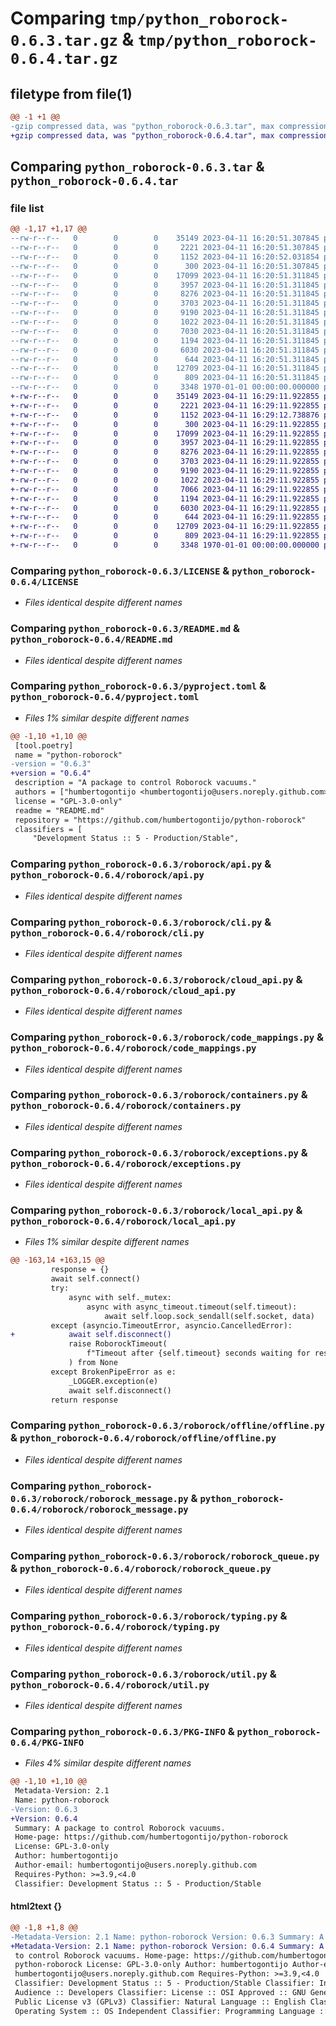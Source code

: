 # Comparing `tmp/python_roborock-0.6.3.tar.gz` & `tmp/python_roborock-0.6.4.tar.gz`

## filetype from file(1)

```diff
@@ -1 +1 @@
-gzip compressed data, was "python_roborock-0.6.3.tar", max compression
+gzip compressed data, was "python_roborock-0.6.4.tar", max compression
```

## Comparing `python_roborock-0.6.3.tar` & `python_roborock-0.6.4.tar`

### file list

```diff
@@ -1,17 +1,17 @@
--rw-r--r--   0        0        0    35149 2023-04-11 16:20:51.307845 python_roborock-0.6.3/LICENSE
--rw-r--r--   0        0        0     2221 2023-04-11 16:20:51.307845 python_roborock-0.6.3/README.md
--rw-r--r--   0        0        0     1152 2023-04-11 16:20:52.031854 python_roborock-0.6.3/pyproject.toml
--rw-r--r--   0        0        0      300 2023-04-11 16:20:51.307845 python_roborock-0.6.3/roborock/__init__.py
--rw-r--r--   0        0        0    17099 2023-04-11 16:20:51.311845 python_roborock-0.6.3/roborock/api.py
--rw-r--r--   0        0        0     3957 2023-04-11 16:20:51.311845 python_roborock-0.6.3/roborock/cli.py
--rw-r--r--   0        0        0     8276 2023-04-11 16:20:51.311845 python_roborock-0.6.3/roborock/cloud_api.py
--rw-r--r--   0        0        0     3703 2023-04-11 16:20:51.311845 python_roborock-0.6.3/roborock/code_mappings.py
--rw-r--r--   0        0        0     9190 2023-04-11 16:20:51.311845 python_roborock-0.6.3/roborock/containers.py
--rw-r--r--   0        0        0     1022 2023-04-11 16:20:51.311845 python_roborock-0.6.3/roborock/exceptions.py
--rw-r--r--   0        0        0     7030 2023-04-11 16:20:51.311845 python_roborock-0.6.3/roborock/local_api.py
--rw-r--r--   0        0        0     1194 2023-04-11 16:20:51.311845 python_roborock-0.6.3/roborock/offline/offline.py
--rw-r--r--   0        0        0     6030 2023-04-11 16:20:51.311845 python_roborock-0.6.3/roborock/roborock_message.py
--rw-r--r--   0        0        0      644 2023-04-11 16:20:51.311845 python_roborock-0.6.3/roborock/roborock_queue.py
--rw-r--r--   0        0        0    12709 2023-04-11 16:20:51.311845 python_roborock-0.6.3/roborock/typing.py
--rw-r--r--   0        0        0      809 2023-04-11 16:20:51.311845 python_roborock-0.6.3/roborock/util.py
--rw-r--r--   0        0        0     3348 1970-01-01 00:00:00.000000 python_roborock-0.6.3/PKG-INFO
+-rw-r--r--   0        0        0    35149 2023-04-11 16:29:11.922855 python_roborock-0.6.4/LICENSE
+-rw-r--r--   0        0        0     2221 2023-04-11 16:29:11.922855 python_roborock-0.6.4/README.md
+-rw-r--r--   0        0        0     1152 2023-04-11 16:29:12.738876 python_roborock-0.6.4/pyproject.toml
+-rw-r--r--   0        0        0      300 2023-04-11 16:29:11.922855 python_roborock-0.6.4/roborock/__init__.py
+-rw-r--r--   0        0        0    17099 2023-04-11 16:29:11.922855 python_roborock-0.6.4/roborock/api.py
+-rw-r--r--   0        0        0     3957 2023-04-11 16:29:11.922855 python_roborock-0.6.4/roborock/cli.py
+-rw-r--r--   0        0        0     8276 2023-04-11 16:29:11.922855 python_roborock-0.6.4/roborock/cloud_api.py
+-rw-r--r--   0        0        0     3703 2023-04-11 16:29:11.922855 python_roborock-0.6.4/roborock/code_mappings.py
+-rw-r--r--   0        0        0     9190 2023-04-11 16:29:11.922855 python_roborock-0.6.4/roborock/containers.py
+-rw-r--r--   0        0        0     1022 2023-04-11 16:29:11.922855 python_roborock-0.6.4/roborock/exceptions.py
+-rw-r--r--   0        0        0     7066 2023-04-11 16:29:11.922855 python_roborock-0.6.4/roborock/local_api.py
+-rw-r--r--   0        0        0     1194 2023-04-11 16:29:11.922855 python_roborock-0.6.4/roborock/offline/offline.py
+-rw-r--r--   0        0        0     6030 2023-04-11 16:29:11.922855 python_roborock-0.6.4/roborock/roborock_message.py
+-rw-r--r--   0        0        0      644 2023-04-11 16:29:11.922855 python_roborock-0.6.4/roborock/roborock_queue.py
+-rw-r--r--   0        0        0    12709 2023-04-11 16:29:11.922855 python_roborock-0.6.4/roborock/typing.py
+-rw-r--r--   0        0        0      809 2023-04-11 16:29:11.922855 python_roborock-0.6.4/roborock/util.py
+-rw-r--r--   0        0        0     3348 1970-01-01 00:00:00.000000 python_roborock-0.6.4/PKG-INFO
```

### Comparing `python_roborock-0.6.3/LICENSE` & `python_roborock-0.6.4/LICENSE`

 * *Files identical despite different names*

### Comparing `python_roborock-0.6.3/README.md` & `python_roborock-0.6.4/README.md`

 * *Files identical despite different names*

### Comparing `python_roborock-0.6.3/pyproject.toml` & `python_roborock-0.6.4/pyproject.toml`

 * *Files 1% similar despite different names*

```diff
@@ -1,10 +1,10 @@
 [tool.poetry]
 name = "python-roborock"
-version = "0.6.3"
+version = "0.6.4"
 description = "A package to control Roborock vacuums."
 authors = ["humbertogontijo <humbertogontijo@users.noreply.github.com>"]
 license = "GPL-3.0-only"
 readme = "README.md"
 repository = "https://github.com/humbertogontijo/python-roborock"
 classifiers = [
     "Development Status :: 5 - Production/Stable",
```

### Comparing `python_roborock-0.6.3/roborock/api.py` & `python_roborock-0.6.4/roborock/api.py`

 * *Files identical despite different names*

### Comparing `python_roborock-0.6.3/roborock/cli.py` & `python_roborock-0.6.4/roborock/cli.py`

 * *Files identical despite different names*

### Comparing `python_roborock-0.6.3/roborock/cloud_api.py` & `python_roborock-0.6.4/roborock/cloud_api.py`

 * *Files identical despite different names*

### Comparing `python_roborock-0.6.3/roborock/code_mappings.py` & `python_roborock-0.6.4/roborock/code_mappings.py`

 * *Files identical despite different names*

### Comparing `python_roborock-0.6.3/roborock/containers.py` & `python_roborock-0.6.4/roborock/containers.py`

 * *Files identical despite different names*

### Comparing `python_roborock-0.6.3/roborock/exceptions.py` & `python_roborock-0.6.4/roborock/exceptions.py`

 * *Files identical despite different names*

### Comparing `python_roborock-0.6.3/roborock/local_api.py` & `python_roborock-0.6.4/roborock/local_api.py`

 * *Files 1% similar despite different names*

```diff
@@ -163,14 +163,15 @@
         response = {}
         await self.connect()
         try:
             async with self._mutex:
                 async with async_timeout.timeout(self.timeout):
                     await self.loop.sock_sendall(self.socket, data)
         except (asyncio.TimeoutError, asyncio.CancelledError):
+            await self.disconnect()
             raise RoborockTimeout(
                 f"Timeout after {self.timeout} seconds waiting for response"
             ) from None
         except BrokenPipeError as e:
             _LOGGER.exception(e)
             await self.disconnect()
         return response
```

### Comparing `python_roborock-0.6.3/roborock/offline/offline.py` & `python_roborock-0.6.4/roborock/offline/offline.py`

 * *Files identical despite different names*

### Comparing `python_roborock-0.6.3/roborock/roborock_message.py` & `python_roborock-0.6.4/roborock/roborock_message.py`

 * *Files identical despite different names*

### Comparing `python_roborock-0.6.3/roborock/roborock_queue.py` & `python_roborock-0.6.4/roborock/roborock_queue.py`

 * *Files identical despite different names*

### Comparing `python_roborock-0.6.3/roborock/typing.py` & `python_roborock-0.6.4/roborock/typing.py`

 * *Files identical despite different names*

### Comparing `python_roborock-0.6.3/roborock/util.py` & `python_roborock-0.6.4/roborock/util.py`

 * *Files identical despite different names*

### Comparing `python_roborock-0.6.3/PKG-INFO` & `python_roborock-0.6.4/PKG-INFO`

 * *Files 4% similar despite different names*

```diff
@@ -1,10 +1,10 @@
 Metadata-Version: 2.1
 Name: python-roborock
-Version: 0.6.3
+Version: 0.6.4
 Summary: A package to control Roborock vacuums.
 Home-page: https://github.com/humbertogontijo/python-roborock
 License: GPL-3.0-only
 Author: humbertogontijo
 Author-email: humbertogontijo@users.noreply.github.com
 Requires-Python: >=3.9,<4.0
 Classifier: Development Status :: 5 - Production/Stable
```

#### html2text {}

```diff
@@ -1,8 +1,8 @@
-Metadata-Version: 2.1 Name: python-roborock Version: 0.6.3 Summary: A package
+Metadata-Version: 2.1 Name: python-roborock Version: 0.6.4 Summary: A package
 to control Roborock vacuums. Home-page: https://github.com/humbertogontijo/
 python-roborock License: GPL-3.0-only Author: humbertogontijo Author-email:
 humbertogontijo@users.noreply.github.com Requires-Python: >=3.9,<4.0
 Classifier: Development Status :: 5 - Production/Stable Classifier: Intended
 Audience :: Developers Classifier: License :: OSI Approved :: GNU General
 Public License v3 (GPLv3) Classifier: Natural Language :: English Classifier:
 Operating System :: OS Independent Classifier: Programming Language :: Python
```

